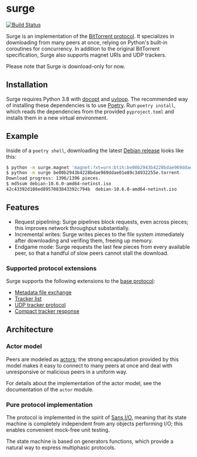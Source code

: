 # surge

[![Build Status](https://travis-ci.com/zuqq/surge.svg?branch=master)](https://travis-ci.com/zuqq/surge)

Surge is an implementation of the [BitTorrent protocol]. It specializes in
downloading from many peers at once, relying on Python's built-in coroutines
for concurrency. In addition to the original BitTorrent specification, Surge
also supports magnet URIs and UDP trackers.

Please note that Surge is download-only for now.

[BitTorrent protocol]: https://en.wikipedia.org/wiki/BitTorrent


## Installation

Surge requires Python 3.8 with [docopt] and [uvloop]. The recommended way of
installing these dependencies is to use [Poetry]. Run `poetry install`, which
reads the dependencies from the provided `pyproject.toml` and installs them in a
new virtual environment.

[docopt]: https://pypi.org/project/docopt/
[uvloop]: https://pypi.org/project/uvloop/
[poetry]: https://python-poetry.org/


## Example

Inside of a `poetry shell`, downloading the latest [Debian release] looks like this:

```bash
$ python -m surge.magnet 'magnet:?xt=urn:btih:be00b2943b4228bdae969ddae01e89c34932255e&tr=http%3A%2F%2Fbttracker.debian.org%3A6969%2Fannounce'
$ python -m surge be00b2943b4228bdae969ddae01e89c34932255e.torrent
Download progress: 1396/1396 pieces.
$ md5sum debian-10.6.0-amd64-netinst.iso
42c43392d108ed8957083843392c794b  debian-10.6.0-amd64-netinst.iso
```

[Debian release]: https://cdimage.debian.org/debian-cd/current/amd64/bt-cd/


## Features

- Request pipelining: Surge pipelines block requests, even across pieces; this
  improves network throughput substantially.
- Incremental writes: Surge writes pieces to the file system immediately after
  downloading and verifing them, freeing up memory.
- Endgame mode: Surge requests the last few pieces from every available peer, so
  that a handful of slow peers cannot stall the download.

### Supported protocol extensions

Surge supports the following extensions to the [base protocol][BEP 0003]:

- [Metadata file exchange][BEP 0009]
- [Tracker list][BEP 0012]
- [UDP tracker protocol][BEP 0015]
- [Compact tracker response][BEP 0023]

[BEP 0003]: http://bittorrent.org/beps/bep_0003.html
[BEP 0009]: http://bittorrent.org/beps/bep_0009.html
[BEP 0012]: http://bittorrent.org/beps/bep_0012.html
[BEP 0015]: http://bittorrent.org/beps/bep_0015.html
[BEP 0023]: http://bittorrent.org/beps/bep_0023.html


## Architecture

### Actor model

Peers are modeled as [actors]; the strong encapsulation provided by this model
makes it easy to connect to many peers at once and deal with unresponsive or
malicious peers in a uniform way.

For details about the implementation of the actor model, see the documentation
of the `actor` module.

[actors]: https://en.wikipedia.org/wiki/Actor_model

### Pure protocol implementation

The protocol is implemented in the spirit of [Sans I/O], meaning that its
state machine is completely independent from any objects performing I/O;
this enables convenient mock-free unit testing.

The state machine is based on generators functions, which provide a natural way
to express multiphasic protocols.

[Sans I/O]: https://sans-io.readthedocs.io/

